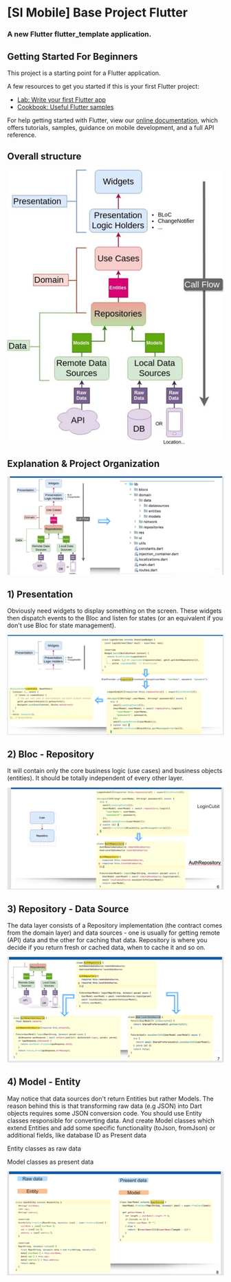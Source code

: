# [SI Mobile] Base Project Flutter

### A new Flutter flutter_template application.

## Getting Started For Beginners

This project is a starting point for a Flutter application.

A few resources to get you started if this is your first Flutter project:

- [Lab: Write your first Flutter app](https://flutter.dev/docs/get-started/codelab)
- [Cookbook: Useful Flutter samples](https://flutter.dev/docs/cookbook)

For help getting started with Flutter, view our
[online documentation](https://flutter.dev/docs), which offers tutorials, samples, guidance on mobile development, and a
full API reference.

## Overall structure

![Overall structure](image_readme/structure.png "optional-title")

## Explanation & Project Organization
![Overall structure](image_readme/project_structure.png "optional-title")

## 1) Presentation
Obviously need widgets to display something on the screen. These widgets then dispatch events to the Bloc and listen 
for states (or an equivalent if you don't use Bloc for state management).

![Overall structure](image_readme/project_struct_presentation.png "optional-title")


## 2) Bloc - Repository

It will contain only the core business logic (use cases) and business objects (entities). It should be totally independent of every other layer.

![Overall structure](image_readme/bloc.png "optional-title")


## 3) Repository - Data Source

The data layer consists of a Repository implementation (the contract comes from the domain layer) and data sources - one is usually for getting remote (API) data and the other for caching that data. Repository is where you decide if you return fresh or cached data, when to cache it and so on.

![Overall structure](image_readme/data_source.png "optional-title")


## 4) Model - Entity
May notice that data sources don't return Entities but rather Models. The reason behind this is that transforming 
raw data (e.g JSON) into Dart objects requires some JSON conversion code.
You should use Entity classes responsible for converting data. And create Model classes which extend 
Entities and add some specific functionality (toJson, fromJson) or additional
fields, like database ID as Present data

Entity classes as raw data

Model classes as present data

![Overall structure](image_readme/model.png "optional-title")


